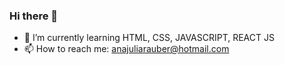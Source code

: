 ### Hi there 👋

- 🌱 I’m currently learning HTML, CSS, JAVASCRIPT, REACT JS
- 📫 How to reach me: anajuliarauber@hotmail.com
